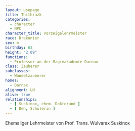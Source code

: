```yaml
---
layout: usepage
title: Thithrazk
categories:
  - character
  - NPC
character_title: Vorzeigelehrmeister
race: Drakonier
sex: m
birthday: 63
height: "2,09"
functions:
  - Professor an der Magieakademie Darnax
class: Zauberer
subclasses:
  - Wandelzauberer
homes:
  - Darnax
alignment: LN
alive: true
relationships:
  - [ Suskinox, ehem. Doktorand ]
  - [ Deh, Schülerin ]
---
```


Ehemaliger Lehrmeister von Prof. Trans. Wulvarax Suskinox
